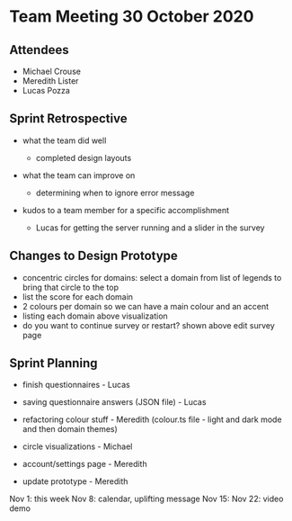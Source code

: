 # Team Meeting 30 October 2020

## Attendees
 - Michael Crouse
 - Meredith Lister
 - Lucas Pozza

## Sprint Retrospective
- what the team did well
	- completed design layouts
- what the team can improve on
	- determining when to ignore error message

- kudos to a team member for a specific accomplishment
	- Lucas for getting the server running and a slider in the survey

## Changes to Design Prototype
- concentric circles for domains: select a domain from list of legends to bring that circle to the top
- list the score for each domain
- 2 colours per domain so we can have a main colour and an accent
- listing each domain above visualization
- do you want to continue survey or restart? shown above edit survey page

## Sprint Planning
- finish questionnaires - Lucas
- saving questionnaire answers (JSON file) - Lucas

- refactoring colour stuff - Meredith (colour.ts file - light and dark mode and then domain themes)
- circle visualizations - Michael
- account/settings page - Meredith
- update prototype - Meredith

Nov 1: this week
Nov 8: calendar, uplifting message
Nov 15:
Nov 22: video demo 


